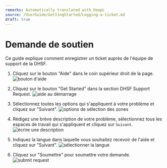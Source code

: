 ```yaml
---
remarks: Automatically translated with DeepL
source: /UserGuide/GettingStarted/Logging-a-ticket.md
draft: true
---
```


# Demande de soutien

Ce guide explique comment enregistrer un ticket auprès de l'équipe de support de la DHSF.

1. Cliquez sur le bouton "Aide" dans le coin supérieur droit de la page.
    ![bouton d'aide](/api/docs/UserGuide/GettingStarted/help-button.png)

1. Cliquez sur le bouton "Get Started" dans la section DHSF Support Request.
    ![aide au démarrage](/api/docs/UserGuide/GettingStarted/support-get-started.png)

1. Sélectionnez toutes les options qui s'appliquent à votre problème et cliquez sur "Suivant".
    ![options de sélection des zones](/api/docs/UserGuide/GettingStarted/support-select-areas.png)

1. Rédigez une brève description de votre problème, sélectionnez tous les espaces de travail qui s'appliquent et cliquez sur `Suivant`.
    ![écrire une description](/api/docs/UserGuide/GettingStarted/support-write-description.png)

1. Indiquez la langue dans laquelle vous souhaitez recevoir de l'aide et cliquez sur "Suivant".
    ![sélectionner la langue](/api/docs/UserGuide/GettingStarted/support-select-language.png)

1. Cliquez sur "Soumettre" pour soumettre votre demande.
    ![submit request](/api/docs/UserGuide/GettingStarted/support-submit-request.png)
